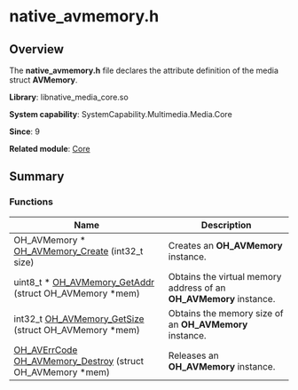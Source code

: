 # native_avmemory.h


## Overview

The **native_avmemory.h** file declares the attribute definition of the media struct **AVMemory**.

**Library**: libnative_media_core.so

**System capability**: SystemCapability.Multimedia.Media.Core

**Since**: 9

**Related module**: [Core](_core.md)


## Summary


### Functions

| Name| Description| 
| -------- | -------- |
| OH_AVMemory \* [OH_AVMemory_Create](_core.md#oh_avmemory_create) (int32_t size) | Creates an **OH_AVMemory** instance.| 
| uint8_t \* [OH_AVMemory_GetAddr](_core.md#oh_avmemory_getaddr) (struct OH_AVMemory \*mem) | Obtains the virtual memory address of an **OH_AVMemory** instance.| 
| int32_t [OH_AVMemory_GetSize](_core.md#oh_avmemory_getsize) (struct OH_AVMemory \*mem) | Obtains the memory size of an **OH_AVMemory** instance.| 
| [OH_AVErrCode](_core.md#oh_averrcode) [OH_AVMemory_Destroy](_core.md#oh_avmemory_destroy) (struct OH_AVMemory \*mem) | Releases an **OH_AVMemory** instance.| 
